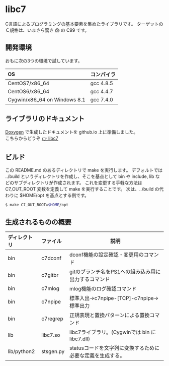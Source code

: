 # libc7

C言語によるプログラミングの基本要素を集めたライブラリです。
ターゲットのＣ規格は、いまさら驚き :scream: の C99 です。

## 開発環境

おもに次の3つの環境で試しています。

OS|コンパイラ
:-|:-
CentOS7/x86_64 | gcc 4.8.5
CentOS6/x86_64 | gcc 4.4.7
Cygwin/x86_64 on Windows 8.1 | gcc 7.4.0

## ライブラリのドキュメント

[Doxygen](http://www.doxygen.jp/) で生成したドキュメントを github.io 上に準備しました。<BR>
こちらからどうぞ [:point_right: libc7](https://ccldaout.github.io/libc7/)

## ビルド

この README.md のあるディレクトリで make を実行します。
デフォルトでは ../build というディレクトリを作成し、そこを基点として bin や include, lib などのサブディレクトリが作成されます。
これを変更する手軽な方法は C7_OUT_ROOT 変数を定義して make を実行することです。
次は、../build の代わりに $HOME/opt を基点とする例です。

```sh
$ make C7_OUT_ROOT=$HOME/opt
```

## 生成されるものの概要

ディレクトリ|ファイル|説明
:-|:-|-
bin|c7dconf|dconf機能の設定確認・変更用のコマンド
bin|c7gitbr|gitのブランチ名をPS1への組み込み用に出力するコマンド
bin|c7mlog|mlog機能のログ確認コマンド
bin|c7npipe|標準入出→c7npipe-\[TCP\]-c7npipe→標準出力
bin|c7regrep|正規表現と置換パターンによる置換コマンド
lib|libc7.so|libc7ライブラリ。(Cygwinでは bin に libc7.dll)
lib/python2|stsgen.py|statusコードを文字列に変換するために必要な定義を生成する。
